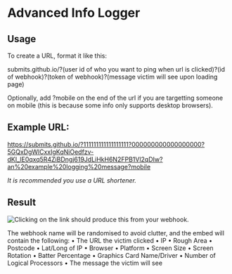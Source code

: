 # Advanced Info Logger

## Usage
To create a URL, format it like this:

submits.github.io/?(user id of who you want to ping when url is clicked)?(id of webhook)?(token of webhook)?(message victim will see upon loading page)

Optionally, add ?mobile on the end of the url if you are targetting someone on mobile (this is because some info only supports desktop browsers).

## Example URL:
https://submits.github.io/?111111111111111111?000000000000000000?5GQxDgWlCxxIgKqNiOedfzv-dKI_lE0qxq5R4ZiBDngj619JdLiHkH6N2FPB1Vl2qDIw?an%20example%20logging%20message?mobile

*It is recommended you use a URL shortener.*

## Result

![Clicking on the link should produce this from your webhook.](https://i.imgur.com/jUfUiGx.png)

The webhook name will be randomised to avoid clutter, and the embed will contain the following:
• The URL the victim clicked
• IP
• Rough Area 
• Postcode
• Lat/Long of IP
• Browser
• Platform
• Screen Size
• Screen Rotation
• Batter Percentage
• Graphics Card Name/Driver
• Number of Logical Processors
• The message the victim will see

